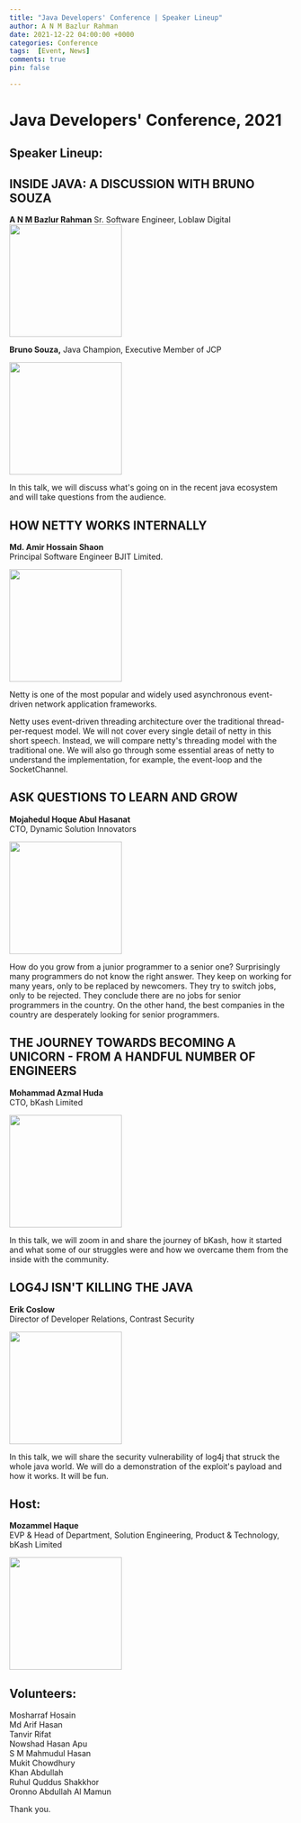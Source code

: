 ```yaml
---
title: "Java Developers' Conference | Speaker Lineup"
author: A N M Bazlur Rahman
date: 2021-12-22 04:00:00 +0000
categories: Conference 
tags:  [Event, News]
comments: true
pin: false

---
```


# Java Developers' Conference, 2021
## Speaker Lineup: 

## INSIDE JAVA: A DISCUSSION WITH BRUNO SOUZA
**A N M Bazlur Rahman**
Sr. Software Engineer, Loblaw Digital\
<img src="https://scontent.fybz2-1.fna.fbcdn.net/v/t39.30808-6/270096627_10224233267053132_158818472823554242_n.jpg?_nc_cat=107&ccb=1-5&_nc_sid=b9115d&_nc_ohc=OYAKpKioYO0AX8mnLab&_nc_ht=scontent.fybz2-1.fna&oh=00_AT-brf0zrZDF97CmCfd1DV32DV_SbV3ewey-kAlQlKeidg&oe=61CF456B" width="200"/>

**Bruno Souza,**
Java Champion, Executive Member of JCP

<img src="https://scontent.fybz2-1.fna.fbcdn.net/v/t39.30808-6/270296741_10224233267013131_4013372860208474714_n.jpg?_nc_cat=108&ccb=1-5&_nc_sid=b9115d&_nc_ohc=OGzd7aRYa4sAX_509yG&_nc_ht=scontent.fybz2-1.fna&oh=00_AT9a9RRUBgCQMu8YSvmt8wHOojyEpWmVSKUyy0y68tHNOQ&oe=61CF2592" width="200"/>


In this talk, we will discuss what's going on in the recent java ecosystem and will take questions from the audience. 

## HOW NETTY WORKS INTERNALLY
**Md. Amir Hossain Shaon**\
Principal Software Engineer
BJIT Limited.

<img src="https://scontent.fybz2-2.fna.fbcdn.net/v/t39.30808-6/270772931_10224233267333139_4552916669774000673_n.jpg?_nc_cat=105&ccb=1-5&_nc_sid=b9115d&_nc_ohc=XSPntGvLxEkAX8cQ960&_nc_ht=scontent.fybz2-2.fna&oh=00_AT-WVglv1uIVEIafmWLTwZ0NGhXvrdSzA5BoQnsUvgoFsQ&oe=61CF8088" width="200"/>


Netty is one of the most popular and widely used asynchronous event-driven network application frameworks.

Netty uses event-driven threading architecture over the traditional thread-per-request model. We will not cover every single detail of netty in this short speech. Instead, we will compare netty's threading model with the traditional one. We will also go through some essential areas of netty to understand the implementation, for example, the event-loop and the SocketChannel.

## ASK QUESTIONS TO LEARN AND GROW
**Mojahedul Hoque Abul Hasanat**\
CTO, Dynamic Solution Innovators 

<img src="https://scontent.fybz2-1.fna.fbcdn.net/v/t39.30808-6/270294378_10224233267613146_3027368146439025256_n.jpg?_nc_cat=101&ccb=1-5&_nc_sid=b9115d&_nc_ohc=oBYTIsGwHo8AX8ajMmd&_nc_ht=scontent.fybz2-1.fna&oh=00_AT-uSsYHTLW_1YrTEU4spkdTHt3rtjvWUXmJsbWvekcwsw&oe=61D09C13" width="200"/>

 
How do you grow from a junior programmer to a senior one? Surprisingly many programmers do not know the right answer. They keep on working for many years, only to be replaced by newcomers. They try to switch jobs, only to be rejected. They conclude there are no jobs for senior programmers in the country. On the other hand, the best companies in the country are desperately looking for senior programmers.

## THE JOURNEY TOWARDS BECOMING A UNICORN - FROM A HANDFUL NUMBER OF ENGINEERS
**Mohammad Azmal Huda**\
CTO, bKash Limited 

<img src="https://scontent.fybz2-1.fna.fbcdn.net/v/t39.30808-6/270130480_10224233267373140_6367798125423916309_n.jpg?_nc_cat=110&ccb=1-5&_nc_sid=b9115d&_nc_ohc=wKZxc9BIkwEAX_0ozeh&tn=v-9Z39jPauJCjIji&_nc_ht=scontent.fybz2-1.fna&oh=00_AT88GN5PoIXle3jyL_wt0ZSnk5Uxmrwyv1DY-AhiOsmwgA&oe=61CF3EB5" width="200"/>


In this talk, we will zoom in and share the journey of bKash, how it started and what some of our struggles were and how we overcame them from the inside with the community. 

## LOG4J ISN'T KILLING THE JAVA
**Erik Coslow**\
Director of Developer Relations, Contrast Security

<img src="https://scontent.fybz2-2.fna.fbcdn.net/v/t39.30808-6/270744017_10224233268373165_8980805688499434040_n.jpg?_nc_cat=106&ccb=1-5&_nc_sid=b9115d&_nc_ohc=alV2PNfpYd0AX9wT-eI&tn=v-9Z39jPauJCjIji&_nc_ht=scontent.fybz2-2.fna&oh=00_AT9BTzqaUkw__h74Q-CgaeUcMz8tMVL1CJarv4sQMxum4Q&oe=61CFCC18" width="200"/>


In this talk, we will share the security vulnerability of log4j that struck the whole java world. We will do a demonstration of the exploit's payload and how it works. It will be fun.   

## Host:  
**Mozammel Haque**\
EVP & Head of Department, Solution Engineering, Product & Technology, bKash Limited

<img src="https://scontent.fybz2-2.fna.fbcdn.net/v/t39.30808-6/270110230_10224233268573170_352501843269050610_n.jpg?_nc_cat=105&ccb=1-5&_nc_sid=b9115d&_nc_ohc=LW70cT0UefcAX8l4IOP&_nc_ht=scontent.fybz2-2.fna&oh=00_AT9G1TCRAOa5fB6jwIYlYKFyg8cdKGcj0vO5HyOC1MQ85g&oe=61D0519F" width="200"/>


## Volunteers:

Mosharraf Hosain\
Md Arif Hasan\
Tanvir Rifat\
Nowshad Hasan Apu\
S M Mahmudul Hasan\
Mukit Chowdhury\
Khan Abdullah\
Ruhul Quddus Shakkhor\
Oronno Abdullah Al Mamun


Thank you. 
